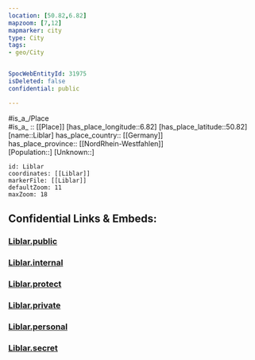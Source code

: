 ```yaml
---
location: [50.82,6.82] 
mapzoom: [7,12] 
mapmarker: city 
type: City
tags:
- geo/City


SpocWebEntityId: 31975
isDeleted: false
confidential: public

---
```

#is_a_/Place  
#is_a_ :: [[Place]] 
[has_place_longitude::6.82] 
[has_place_latitude::50.82] 
[name::Liblar] 
has_place_country:: [[Germany]]  
has_place_province:: [[NordRhein-Westfahlen]]  
[Population::] 
[Unknown::] 


```leaflet
id: Liblar
coordinates: [[Liblar]] 
markerFile: [[Liblar]] 
defaultZoom: 11 
maxZoom: 18
```


## Confidential Links & Embeds: 

### [Liblar.public](/_public/\Earth\Continent\Europe\Europe~Central\Germany\Germany~West\Nordrhein-Westfalen\counties~NW\Rhein-Erft-Kreis\cities~Rhein-Erft-Kreis\ErftstadtLiblar.public.md) 

### [Liblar.internal](/_internal/\Earth\Continent\Europe\Europe~Central\Germany\Germany~West\Nordrhein-Westfalen\counties~NW\Rhein-Erft-Kreis\cities~Rhein-Erft-Kreis\ErftstadtLiblar.internal.md) 

### [Liblar.protect](/_protect/\Earth\Continent\Europe\Europe~Central\Germany\Germany~West\Nordrhein-Westfalen\counties~NW\Rhein-Erft-Kreis\cities~Rhein-Erft-Kreis\ErftstadtLiblar.protect.md) 

### [Liblar.private](/_private/\Earth\Continent\Europe\Europe~Central\Germany\Germany~West\Nordrhein-Westfalen\counties~NW\Rhein-Erft-Kreis\cities~Rhein-Erft-Kreis\ErftstadtLiblar.private.md) 

### [Liblar.personal](/_personal/\Earth\Continent\Europe\Europe~Central\Germany\Germany~West\Nordrhein-Westfalen\counties~NW\Rhein-Erft-Kreis\cities~Rhein-Erft-Kreis\ErftstadtLiblar.personal.md) 

### [Liblar.secret](/_secret/\Earth\Continent\Europe\Europe~Central\Germany\Germany~West\Nordrhein-Westfalen\counties~NW\Rhein-Erft-Kreis\cities~Rhein-Erft-Kreis\ErftstadtLiblar.secret.md)

